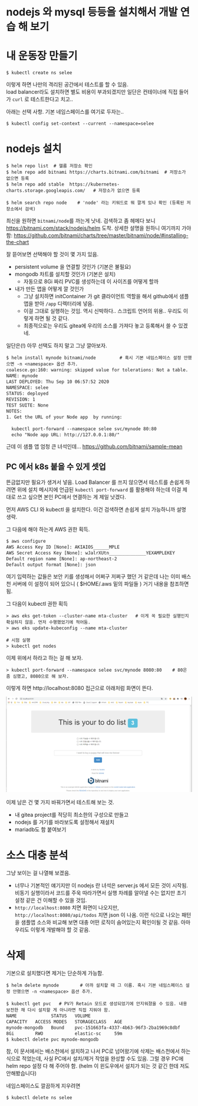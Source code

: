 # nodejs 와 mysql 등등을 설치해서 개발 연습 해 보기

# 내 운동장 만들기

```
$ kubectl create ns selee
```
이렇게 하면 나만의 격리된 공간에서 테스트를 할 수 있음.  
load balancer라도 설치하면 별도 비용이 부과되겠지만 
일단은 컨테이너에 직접 들어가 ```curl``` 로 테스트한다고 치고..

아래는 선택 사항. 기본 네임스페이스를 여기로 두자는..
```
$ kubectl config set-context --current --namespace=selee
```

# nodejs 설치
```
$ helm repo list  # 헬름 저장소 확인
$ helm repo add bitnami https://charts.bitnami.com/bitnami  # 저장소가 없으면 등록
$ helm repo add stable  https://kubernetes-charts.storage.googleapis.com/   # 저장소가 없으면 등록

$ helm search repo node    # 'node' 라는 키워드로 뭐 깔게 있나 확인 (등록된 저장소에서 검색)
```

최신을 원하면 ```bitnami/node```를 까는게 낫네. 검색하고 좀 헤메다 보니 https://bitnami.com/stack/nodejs/helm 도착.
상세한 설명을 원하니 여기까지 가야 함: https://github.com/bitnami/charts/tree/master/bitnami/node/#installing-the-chart

잘 뜯어보면 선택해야 할 것이 몇 가지 있음.
- persistent volume 을 연결할 것인가 (기본은 불필요)
- mongodb 차트를 설치할 것인가 (기본은 설치)
  * 자동으로 8Gi 짜리 PVC를 생성하는데 이 사이즈를 어떻게 할까
- 내가 만든 앱을 어떻게 깔 것인가
  * 그냥 설치하면 initContainer 가 git 클라이언트 역할을 해서 github에서 샘플 앱을 받아 ```/app``` 디렉터리에 넣음.
  * 이걸 그대로 실행하는 것임. 역시 신박하다.. 스크립트 언어의 위용.. 우리도 이렇게 하면 될 것 같다.
  * 최종적으로는 우리도 gitea에 우리의 소스를 가져다 놓고 등록해서 쓸 수 있겠네.

일단은(!) 아무 선택도 하지 말고 그냥 깔아보자.
```
$ helm install mynode bitnami/node         # 혹시 기본 네임스페이스 설정 안했으면 -n <namespace> 옵션 추가. 
coalesce.go:160: warning: skipped value for tolerations: Not a table.
NAME: mynode
LAST DEPLOYED: Thu Sep 10 06:57:52 2020
NAMESPACE: selee
STATUS: deployed
REVISION: 1
TEST SUITE: None
NOTES:
1. Get the URL of your Node app  by running:

  kubectl port-forward --namespace selee svc/mynode 80:80
  echo "Node app URL: http://127.0.0.1:80/"
```

근데 이 샘플 앱 엄청 큰 녀석인데... https://github.com/bitnami/sample-mean

## PC 에서 k8s 붙을 수 있게 셋업

뜬금없지만 필요가 생겨서 넣음. Load Balancer 를 쓰지 않으면서 테스트를 손쉽게 하려면 
위에 설치 메시지에 언급된 ```kubectl port-forward``` 를 활용해야 하는데
이걸 제대로 쓰고 싶으면 본인 PC에서 연결하는 게 제일 낫겠다.

먼저 AWS CLI 와 kubectl 을 설치한다. 이건 검색하면 손쉽게 설치 가능하니까 설명 생략.

그 다음에 해야 하는게 AWS 권한 획득.
```
$ aws configure
AWS Access Key ID [None]: AKIAIOS______MPLE
AWS Secret Access Key [None]: wJalrXUtn______________YEXAMPLEKEY
Default region name [None]: ap-northeast-2
Default output format [None]: json
```
여기 입력하는 값들은 보안 키를 생성해서 어쩌구 저쩌구 했던 거 같은데 
나는 이미 배스천 서버에 이 설정이 되어 있으니 ( $HOME/.aws 밑의 파일들 ) 거기 내용을 참조하면 됨.

그 다음이 kubectl 권한 획득
```
> aws eks get-token --cluster-name mta-cluster   # 이게 꼭 필요한 실행인지 확실하지 않음. 먼저 수행했었기에 적어둠.
> aws eks update-kubeconfig --name mta-cluster

# 시험 실행
> kubectl get nodes
```

이제 위에서 하라고 하는 걸 해 보자.
```
> kubectl port-forward --namespace selee svc/mynode 8080:80    # 80은 좀 심했고, 8080으로 해 보자.
```

이렇게 하면 http://localhost:8080 접근으로 아래처럼 화면이 뜬다.

![샘플앱_초기화면](https://github.com/anabaral/aws-etude/blob/master/img/20200910_nodejs_sample_app_screen.png?raw=true)

이제 남은 건 몇 가지 바꿔가면서 테스트해 보는 것.
* 내 gitea project를 적당히 최소한의 구성으로 만들고 
* nodejs 를 거기를 바라보도록 설정해서 재설치
* mariadb도 함 붙여보기

# 소스 대충 분석

그냥 보이는 걸 나열해 보겠음.
- 너무나 기본적인 얘기지만 이 nodejs 란 녀석은 server.js 에서 모든 것이 시작됨. 
  비동기 실행이라서 코드를 주욱 따라가면서 실행 차례를 알아낼 수는 없지만 
  초기 설정 같은 건 이해할 수 있을 것임.
- ```http://localhost:8080``` 치면 화면이 나오지만, ```http://localhost:8080/api/todos``` 치면 json 이 나옴. 
  이런 식으로 나오는 패턴을 샘플앱 소스와 비교해 보면 대충 어떤 로직이 숨어있는지 확인이될 것 같음.
  아마 우리도 이렇게 개발해야 할 것 같음.


# 삭제

기본으로 설치했다면 제거는 단순하게 가능함.
```
$ helm delete mynode        # 아까 설치할 때 그 이름. 혹시 기본 네임스페이스 설정 안했으면 -n <namespace> 옵션 추가. 

$ kubectl get pvc   # PV가 Retain 모드로 생성되었기에 안지워졌을 수 있음. 내용 보전한 채 다시 설치할 게 아니라면 직접 지워야 함. 
NAME             STATUS   VOLUME                                     CAPACITY   ACCESS MODES   STORAGECLASS   AGE
mynode-mongodb   Bound    pvc-151663fa-4337-4b63-96f3-2ba1969c8dbf   8Gi        RWO            elastic-sc     59m
$ kubectl delete pvc mynode-mongodb
```
참, 이 문서에서는 배스천에서 설치하고 나서 PC로 넘어왔기에 삭제는 배스천에서 하는 식으로 적었는데, 사실 PC에서 설치/제거 작업을 완성할 수도 있음.
그럴 경우 PC에 helm repo 설정 다 해 주어야 함. (helm 이 윈도우에서 설치가 되는 것 같긴 한데 저도 안해봤습니다)

네임스페이스도 깔끔하게 지우려면
```
$ kubectl delete ns selee
```
